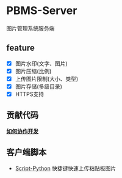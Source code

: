 # PBMS-Server

图片管理系统服务端

## feature

- [x] 图片水印(文字、图片)
- [x] 图片压缩(比例)
- [x] 上传图片限制(大小、类型)
- [x] 图片存储(多级目录)
- [x] HTTPS支持

## 贡献代码

**[如何协作开发](https://gitea.965.life/PBMS/PBMS-Server/wiki/%E5%A6%82%E4%BD%95%E5%8D%8F%E4%BD%9C%E5%BC%80%E5%8F%91)**

## 客户端脚本

- [Script-Python](https://gitea.965.life/PBMS/Script-Python)
    快捷键快速上传粘贴板图片
